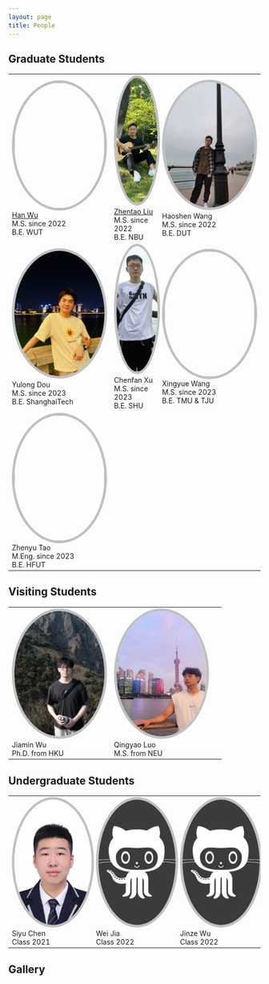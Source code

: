 ```yaml
---
layout: page
title: People
---
```



<!-- <style>
    .rounded-image {
        width: 180px;
        height: 300px;
        border-radius: 50%;
        border: 5px solid rgb(192, 192, 192);
    }
</style> -->
<style>
    .rounded-image {
        width: 180px;
        height: 250px;
        border-radius: 50%;
        border: 5px solid rgb(192, 192, 192);
        object-fit: cover;
        object-position: center;
    }
</style>

## Graduate Students

<table class="people" id="students">
    <tr>
        <td>
            <img src="/assets/img/people/HanWu.png" class="rounded-image"><br>
            <a href="http://hanwu.website/">Han Wu</a><br>
            M.S. since 2022<br>
            B.E. WUT
        </td>
        <td>
            <img src="/assets/img/people/ZhentaoLiu.jpg" class="rounded-image"><br>
            <a href="https://github.com/Zhentao-Liu/">Zhentao Liu</a><br>
            M.S. since 2022<br>
            B.E. NBU
        </td>
        <td>
            <img src="/assets/img/people/HaoshenWang.jpg" class="rounded-image"><br>
            Haoshen Wang<br>
            M.S. since 2022<br>
            B.E. DUT
        </td>
    </tr>
    <tr>
        <td>
            <img src="/assets/img/people/YulongDou.jpg" class="rounded-image"><br>
            Yulong Dou<br>
            M.S. since 2023<br>
            B.E. ShanghaiTech
        </td>
        <td>
            <img src="/assets/img/people/ChenfanXu.png" class="rounded-image"><br>
            Chenfan Xu<br>
            M.S. since 2023<br>
            B.E. SHU
        </td>
        <td>
            <img src="/assets/img/people/XingyueWang.jpg" class="rounded-image"><br>
            Xingyue Wang<br>
            M.S. since 2023<br>
            B.E. TMU & TJU
        </td>
    </tr>
    <tr>
        <td>
                <img src="/assets/img/people/ZhenyuTao.jpg" class="rounded-image"><br>
                Zhenyu Tao<br>
                M.Eng. since 2023<br>
                B.E. HFUT
            </td>
            <td>
                &nbsp;
            </td>
            <td>
                &nbsp;
            </td>
        </tr>
</table>






## Visiting Students
<html>
    <table class="people" id="students">
        <tr>
        <td>
                <img src="/assets/img/people/JiaminWu.png" class="rounded-image"><br>
                Jiamin Wu<br>
                Ph.D. from HKU
            </td>
            <td>
                <img src="/assets/img/people/QingyaoLuo.jpg" class="rounded-image"><br>
                Qingyao Luo<br>
                M.S. from NEU
            </td>
            <td>
                &nbsp;
            </td>
        </tr>
    </table>
</html>


## Undergraduate Students
<html>
    <table class="people" id="students">
        <tr>
        <td>
                <img src="/assets/img/people/SiyuChen.jpeg" class="rounded-image"><br>
                Siyu Chen<br>
                Class 2021<br>
            </td>
            <td>
                 <img src="/assets/img/people/avatar-icon.png" class="rounded-image"><br>
                Wei Jia<br>
                Class 2022<br>
            </td>
            <td>
                <img src="/assets/img/people/avatar-icon.png" class="rounded-image"><br>
                Jinze Wu<br>
                Class 2022<br>
            </td>
        </tr>
    </table>
</html>


<!-- <h3>Gallery </h3> -->
## Gallery
<div id="slider">
    <div id="image-container">
        <img src="/assets/img/Gallery/20230617_0.jpg">
        <img src="/assets/img/Gallery/20230617_2.jpg">
        <img src="/assets/img/Gallery/20230919_0.jpg">
        <img src="/assets/img/Gallery/20240328.jpg">
    </div>
    <style>
        #slider {
            display: flex;
            justify-content: center;
        }
        #image-container {
            position: relative; 
            width: 100%; 
            height: 600px;
            overflow: hidden; 
        }
        #image-container img {
            position: absolute; 
            top: 0;
            left: 0;
            width: 100%;
            height: 100%; 
            object-fit: contain; 
            opacity: 0; 
            transition: opacity 0.5s ease-in-out;
        }
        #image-container img.active {
            opacity: 1; 
        }
    </style>
    <script>
        var slider = document.getElementById("slider"); 
        var imageContainer = document.getElementById("image-container"); 
        var images = imageContainer.getElementsByTagName("img"); 
        var index = 0; 
        var speed = 3000; 
        function slide() { 
            images[index].classList.remove("active"); 
            index++; 
            if (index >= images.length) {
                index = 0; 
            }
            images[index].classList.add("active"); 
            setTimeout(slide, speed);
        }
        slide();  
    </script>
</div>



